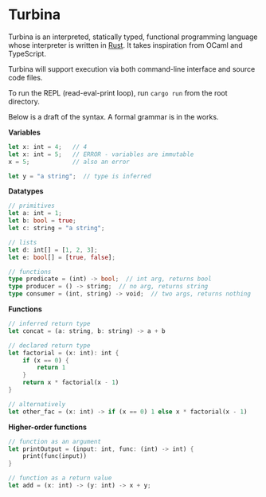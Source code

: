 # Turbina

Turbina is an interpreted, statically typed, functional programming language whose interpreter is written in [Rust](https://www.rust-lang.org/). It takes inspiration from OCaml and TypeScript.

Turbina will support execution via both command-line interface and source code files.

To run the REPL (read-eval-print loop), run `cargo run` from the root directory.

Below is a draft of the syntax. A formal grammar is in the works.

**Variables**
```rust
let x: int = 4;   // 4
let x: int = 5;   // ERROR - variables are immutable
x = 5;            // also an error

let y = "a string";  // type is inferred
```

**Datatypes**
```rust
// primitives
let a: int = 1;
let b: bool = true;
let c: string = "a string";

// lists
let d: int[] = [1, 2, 3];
let e: bool[] = [true, false];

// functions
type predicate = (int) -> bool;  // int arg, returns bool
type producer = () -> string;  // no arg, returns string
type consumer = (int, string) -> void;  // two args, returns nothing
```

**Functions**
```rust
// inferred return type
let concat = (a: string, b: string) -> a + b

// declared return type
let factorial = (x: int): int {
    if (x == 0) {
        return 1
    }
    return x * factorial(x - 1)
}

// alternatively
let other_fac = (x: int) -> if (x == 0) 1 else x * factorial(x - 1)
```

**Higher-order functions**
```rust
// function as an argument
let printOutput = (input: int, func: (int) -> int) {
    print(func(input))
}

// function as a return value
let add = (x: int) -> (y: int) -> x + y;
```
